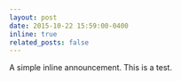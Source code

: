 ```yaml
---
layout: post
date: 2015-10-22 15:59:00-0400
inline: true
related_posts: false
---
```


A simple inline announcement. This is a test.
